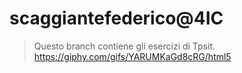 # scaggiantefederico@4IC
>Questo branch contiene gli esercizi di Tpsit.
https://giphy.com/gifs/YARUMKaGd8cRG/html5
